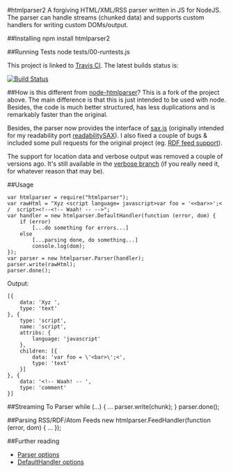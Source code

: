 #htmlparser2
A forgiving HTML/XML/RSS parser written in JS for NodeJS. The parser can handle streams (chunked data) and supports custom handlers for writing custom DOMs/output.

##Installing
	npm install htmlparser2

##Running Tests
	node tests/00-runtests.js

This project is linked to [Travis CI](http://travis-ci.org/). The latest builds status is:

[![Build Status](https://secure.travis-ci.org/FB55/node-htmlparser.png)](http://travis-ci.org/FB55/node-htmlparser)

##How is this different from [node-htmlparser](https://github.com/tautologistics/node-htmlparser)?
This is a fork of the project above. The main difference is that this is just intended to be used with node. Besides, the code is much better structured, has less duplications and is remarkably faster than the original. 

Besides, the parser now provides the interface of [sax.js](https://github.com/isaacs/sax-js) (originally intended for my readability port [readabilitySAX](https://github.com/fb55/readabilitysax)). I also fixed a couple of bugs & included some pull requests for the original project (eg. [RDF feed support](https://github.com/tautologistics/node-htmlparser/pull/35)).

The support for location data and verbose output was removed a couple of versions ago. It's still available in the [verbose branch](https://github.com/FB55/node-htmlparser/tree/verbose) (if you really need it, for whatever reason that may be).

##Usage

	var htmlparser = require("htmlparser");
	var rawHtml = "Xyz <script language= javascript>var foo = '<<bar>>';< /  script><!--<!-- Waah! -- -->";
	var handler = new htmlparser.DefaultHandler(function (error, dom) {
		if (error)
			[...do something for errors...]
		else
			[...parsing done, do something...]
            console.log(dom);
	});
	var parser = new htmlparser.Parser(handler);
	parser.write(rawHtml);
    parser.done();

Output:

	[{
		data: 'Xyz ',
		type: 'text'
	}, {
		type: 'script',
		name: 'script',
		attribs: {
			language: 'javascript'
		},
		children: [{
			data: 'var foo = \'<bar>\';<',
			type: 'text'
		}]
	}, {
		data: '<!-- Waah! -- ',
		type: 'comment'
	}]

##Streaming To Parser
	while (...) {
		...
		parser.write(chunk);
	}
	parser.done();

##Parsing RSS/RDF/Atom Feeds
	new htmlparser.FeedHandler(function (error, dom) {
		...
	});

##Further reading
* [Parser options](https://github.com/FB55/node-htmlparser/wiki/Parser-options)
* [DefaultHandler options](https://github.com/FB55/node-htmlparser/wiki/DefaultHandler-options)
